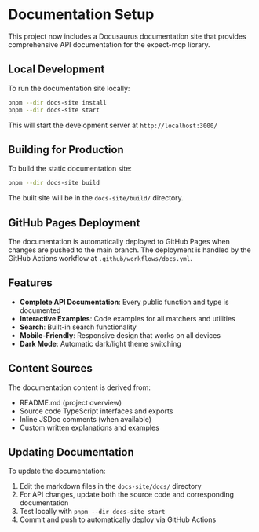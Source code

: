 # Documentation Setup

This project now includes a Docusaurus documentation site that provides comprehensive API documentation for the expect-mcp library.

## Local Development

To run the documentation site locally:

```bash
pnpm --dir docs-site install
pnpm --dir docs-site start
```

This will start the development server at `http://localhost:3000/`

## Building for Production

To build the static documentation site:

```bash
pnpm --dir docs-site build
```

The built site will be in the `docs-site/build/` directory.

## GitHub Pages Deployment

The documentation is automatically deployed to GitHub Pages when changes are pushed to the main branch. The deployment is handled by the GitHub Actions workflow at `.github/workflows/docs.yml`.

## Features

- **Complete API Documentation**: Every public function and type is documented
- **Interactive Examples**: Code examples for all matchers and utilities
- **Search**: Built-in search functionality
- **Mobile-Friendly**: Responsive design that works on all devices
- **Dark Mode**: Automatic dark/light theme switching

## Content Sources

The documentation content is derived from:

- README.md (project overview)
- Source code TypeScript interfaces and exports
- Inline JSDoc comments (when available)
- Custom written explanations and examples

## Updating Documentation

To update the documentation:

1. Edit the markdown files in the `docs-site/docs/` directory
2. For API changes, update both the source code and corresponding documentation
3. Test locally with `pnpm --dir docs-site start`
4. Commit and push to automatically deploy via GitHub Actions
